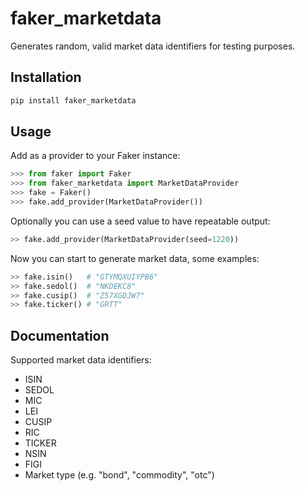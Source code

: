 # faker_marketdata
Generates random, valid market data identifiers for testing purposes.

## Installation

``` bash
pip install faker_marketdata
```

## Usage

Add as a provider to your Faker instance:
``` python
>>> from faker import Faker
>>> from faker_marketdata import MarketDataProvider
>>> fake = Faker()
>>> fake.add_provider(MarketDataProvider())
```
Optionally you can use a seed value to have repeatable output: 
``` python
>> fake.add_provider(MarketDataProvider(seed=1220))
```

Now you can start to generate market data, some examples:
``` python
>> fake.isin()   # "GTYMQXUIYPB6"
>> fake.sedol()  # "NKDEKC8"
>> fake.cusip()  # "Z57XGDJW7"
>> fake.ticker() # "GRTT"
```

## Documentation
Supported market data identifiers:
* ISIN
* SEDOL
* MIC
* LEI
* CUSIP
* RIC
* TICKER
* NSIN
* FIGI
* Market type (e.g. "bond", "commodity", "otc")

